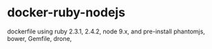 # docker-ruby-nodejs
dockerfile using ruby 2.3.1, 2.4.2,  node 9.x, and pre-install phantomjs, bower, Gemfile, drone,

